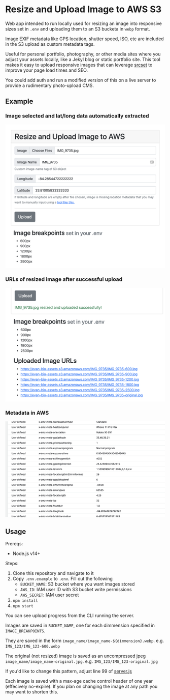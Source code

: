 # Resize and Upload Image to AWS S3

Web app intended to run locally used for resizing an image into responsive sizes set in `.env` and uploading them to an S3 bucketa in `webp` format. 

Image EXIF metadata like GPS location, shutter speed, ISO, etc are included in the S3 upload as custom metadata tags.

Useful for personal portfolio, photography, or other media sites where you adjust your assets locally, like a Jekyl blog or static portfolio site. This tool makes it easy to upload responsive images that can leverage [srcset](https://developer.mozilla.org/en-US/docs/Learn/HTML/Multimedia_and_embedding/Responsive_images#resolution_switching_different_sizes) to improve your page load times and SEO.

You could add auth and run a modified version of this on a live server to provide a rudimentary photo-upload CMS.

## Example

### Image selected and lat/long data automatically extracted
![Before Upload demo](./docs/demo_1.png)

### URLs of resized image after successful upload
![After Upload demo](./docs/demo_2.png)

### Metadata in AWS
![AWS Metadata](./docs/demo_3.png)

## Usage

Prereqs:
- Node.js v14+

Steps:

1. Clone this repository and navigate to it
1. Copy `.env.example` to `.env`. Fill out the following
    - `BUCKET_NAME`: S3 bucket where you want images stored
    - `AWS_ID`: IAM user ID with S3 bucket write permissions
    - `AWS_SECRET`: IAM user secret
1. `npm install`
1. `npm start`

You can see upload progress from the CLI running the server.

Images are saved in `BUCKET_NAME`, one for each dimmension specified in `IMAGE_BREAKPOINTS`.

They are saved in the form `image_name/image_name-${dimmension}.webp`. e.g. `IMG_123/IMG_123-600.webp`

The original (not resized) image is saved as an uncompressed jpeg `image_name/image_name-original.jpg`. e.g. `IMG_123/IMG_123-original.jpg`

If you'd like to change this pattern, adjust line 99 of [server.js](https://github.com/Ebonsignori/image-resize-upload-aws/blob/main/server.js#L99)

Each image is saved with a max-age cache control header of one year (effecively no-expire). If you plan on changing the image at any path you may want to shorten this.
